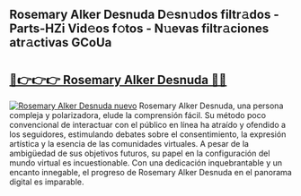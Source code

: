## Rosemary Alker Desnuda D𝚎sn𝚞dos filtr𝚊dos - Parts-HZi Vid𝚎os f𝚘tos - N𝚞evas filtr𝚊ciones atr𝚊ctivas GCoUa

# <h2><a href="http://mb8ldk.tromn.icu/?c=Rosemary+Alker+Desnuda">🔗👉👉👉 Rosemary Alker Desnuda 🔗🔗</a></h2>

[![Rosemary Alker Desnuda nuevo](https://i.imgur.com/pEAQMta.gif)](http://mb8ldk.tromn.icu/?c=Rosemary+Alker+Desnuda)
Rosemary Alker Desnuda, una persona compleja y polarizadora, elude la comprensión fácil. Su método poco convencional de interactuar con el público en línea ha atraído y ofendido a los seguidores, estimulando debates sobre el consentimiento, la expresión artística y la esencia de las comunidades virtuales. A pesar de la ambigüedad de sus objetivos futuros, su papel en la configuración del mundo virtual es incuestionable. Con una dedicación inquebrantable y un encanto innegable, el progreso de Rosemary Alker Desnuda en el panorama digital es imparable.
